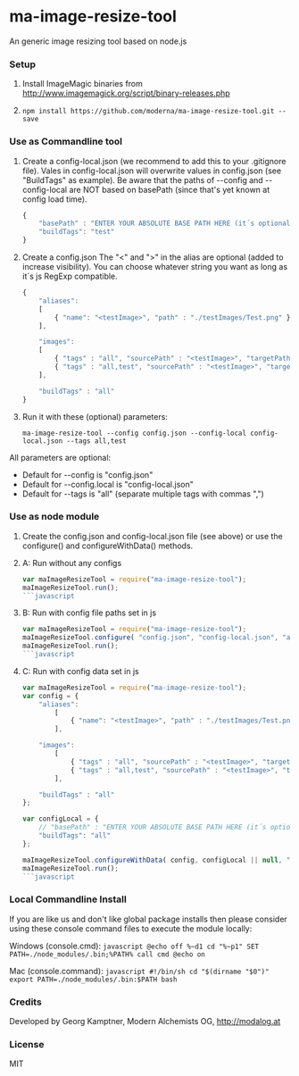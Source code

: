 # ma-image-resize-tool

An generic image resizing tool based on node.js

### Setup
1. Install ImageMagic binaries from http://www.imagemagick.org/script/binary-releases.php

2. `npm install https://github.com/moderna/ma-image-resize-tool.git --save`

### Use as Commandline tool
1. Create a config-local.json (we recommend to add this to your .gitignore file). Vales in config-local.json will overwrite values in config.json (see "BuildTags" as example).
Be aware that the paths of --config and --config-local are NOT based on basePath (since that's yet known at config load time).
    ```javascript
    {
        "basePath" : "ENTER YOUR ABSOLUTE BASE PATH HERE (it´s optional)",
        "buildTags": "test"
    }
    ```

2. Create a config.json
The "<" and ">" in the alias are optional (added to increase visibility). You can choose whatever string you want as long as it´s js RegExp compatible.
    ```javascript
    {
        "aliases":
        [
            { "name": "<testImage>", "path" : "./testImages/Test.png" }
        ],

        "images":
        [
            { "tags" : "all", "sourcePath" : "<testImage>", "targetPath" : "testOutput/Test-1024x768.png", "resolution":"24x768", "proportional" : "false" },
            { "tags" : "all,test", "sourcePath" : "<testImage>", "targetPath" : "testOutput/Test-1024x768.png", "resolution":"24x768", "proportional" : "false" }
        ],

        "buildTags" : "all"
    }
    ```

3. Run it with these (optional) parameters:
    ```
    ma-image-resize-tool --config config.json --config-local config-local.json --tags all,test
    ```
All parameters are optional:
* Default for --config is "config.json"
* Default for --config.local is "config-local.json"
* Default for --tags is "all" (separate multiple tags with commas ",")

### Use as node module
1. Create the config.json and config-local.json file (see above) or use the configure() and configureWithData() methods.

2. A: Run without any configs
    ```javascript
    var maImageResizeTool = require("ma-image-resize-tool");
    maImageResizeTool.run();
    ```javascript

2. B: Run with config file paths set in js
    ```javascript
    var maImageResizeTool = require("ma-image-resize-tool");
    maImageResizeTool.configure( "config.json", "config-local.json", "all,test" );
    maImageResizeTool.run();
    ```javascript

2. C: Run with config data set in js
    ```javascript
    var maImageResizeTool = require("ma-image-resize-tool");
    var config = {
        "aliases":
            [
                { "name": "<testImage>", "path" : "./testImages/Test.png" }
            ],

        "images":
            [
                { "tags" : "all", "sourcePath" : "<testImage>", "targetPath" : "testOutput/Test-1024x768.png", "resolution":"1024x768", "proportional" : "false" },
                { "tags" : "all,test", "sourcePath" : "<testImage>", "targetPath" : "testOutput/Test-2048x1536.png", "resolution":"2048x1536", "proportional" : "false" }
            ],

        "buildTags" : "all"
    };

    var configLocal = {
        // "basePath" : "ENTER YOUR ABSOLUTE BASE PATH HERE (it´s optional)",
        "buildTags": "all"
    };

    maImageResizeTool.configureWithData( config, configLocal || null, "all,test" );
    maImageResizeTool.run();
    ```javascript

### Local Commandline Install
If you are like us and don't like global package installs then please consider using these console command files to execute the module locally:

Windows (console.cmd):
    ```javascript
    @echo off
    %~d1
    cd "%~p1"
    SET PATH=./node_modules/.bin;%PATH%
    call cmd
    @echo on
    ```

Mac (console.command):
    ```javascript
    #!/bin/sh
    cd "$(dirname "$0")"
    export PATH=./node_modules/.bin:$PATH
    bash
    ```

### Credits
Developed by Georg Kamptner, Modern Alchemists OG, http://modalog.at

### License

MIT
